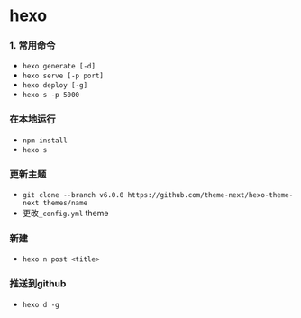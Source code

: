 # hexo

### 1. 常用命令

- `hexo generate [-d]`
- `hexo serve [-p port]`
- `hexo deploy [-g]`
- `hexo s -p 5000`

### 在本地运行

- `npm install`
- `hexo s`

### 更新主题

- `git clone --branch v6.0.0 https://github.com/theme-next/hexo-theme-next themes/name`
- 更改`_config.yml` theme

### 新建

- `hexo n post <title>`


### 推送到github

- `hexo d -g`